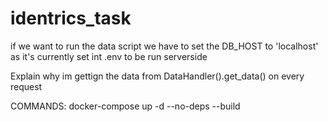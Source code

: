 # identrics_task

if we want to run the data script we have to set the DB_HOST to 'localhost' as it's currently
set int .env to be run serverside

Explain why im gettign the data from DataHandler().get_data() on every request

COMMANDS:
docker-compose up -d --no-deps --build